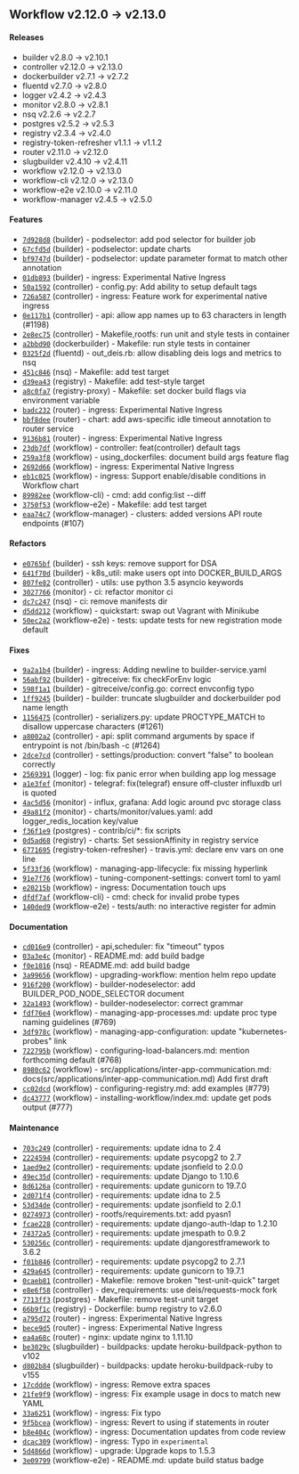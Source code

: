 ## Workflow v2.12.0 -> v2.13.0

#### Releases

- builder v2.8.0 -> v2.10.1
- controller v2.12.0 -> v2.13.0
- dockerbuilder v2.7.1 -> v2.7.2
- fluentd v2.7.0 -> v2.8.0
- logger v2.4.2 -> v2.4.3
- monitor v2.8.0 -> v2.8.1
- nsq v2.2.6 -> v2.2.7
- postgres v2.5.2 -> v2.5.3
- registry v2.3.4 -> v2.4.0
- registry-token-refresher v1.1.1 -> v1.1.2
- router v2.11.0 -> v2.12.0
- slugbuilder v2.4.10 -> v2.4.11
- workflow v2.12.0 -> v2.13.0
- workflow-cli v2.12.0 -> v2.13.0
- workflow-e2e v2.10.0 -> v2.11.0
- workflow-manager v2.4.5 -> v2.5.0

#### Features

- [`7d928d8`](https://github.com/deisthree/builder/commit/7d928d82cdaa7eda0a2a9a6ebf957d01aa2146b6) (builder) - podselector: add pod selector for builder job
- [`67cfd5d`](https://github.com/deisthree/builder/commit/67cfd5d844761dd887f537ef1fc64cd1860f067a) (builder) - podselector: update charts
- [`bf9747d`](https://github.com/deisthree/builder/commit/bf9747d14220d3366fe0c5a8748bbbae2e9e4c96) (builder) - podselector: update parameter format to match other annotation
- [`01db893`](https://github.com/deisthree/builder/commit/01db893cb5ff5ebf67999ebb179e3e6487641f56) (builder) - ingress: Experimental Native Ingress
- [`50a1592`](https://github.com/deisthree/controller/commit/50a1592706922e6bd88dce12709aa94bc66ae761) (controller) - config.py: Add ability to setup default tags
- [`726a587`](https://github.com/deisthree/controller/commit/726a5875eb0486a50f98971fa62789cff7b217b0) (controller) - ingress: Feature work for experimental native ingress
- [`0e117b1`](https://github.com/deisthree/controller/commit/0e117b1bd04dfd84a94d5e295c4d16328db7e66e) (controller) - api: allow app names up to 63 characters in length (#1198)
- [`2e8ec75`](https://github.com/deisthree/controller/commit/2e8ec75d16ef6d5a1c07d16726f09419a17208e6) (controller) - Makefile,rootfs: run unit and style tests in container
- [`a2bbd90`](https://github.com/deisthree/dockerbuilder/commit/a2bbd90dd17a23310c1f380a3f43e53c0eaa256f) (dockerbuilder) - Makefile: run style tests in container
- [`0325f2d`](https://github.com/deisthree/fluentd/commit/0325f2dec80322b0a390d5b71b3c23063eaa5a58) (fluentd) - out_deis.rb: allow disabling deis logs and metrics to nsq
- [`451c846`](https://github.com/deisthree/nsq/commit/451c846997dd010709be8c0e19e2ae334764fd6a) (nsq) - Makefile: add test target
- [`d39ea43`](https://github.com/deisthree/registry/commit/d39ea430d51635b2a3de5acc80b8fda7707cbe50) (registry) - Makefile: add test-style target
- [`a8c0fa7`](https://github.com/deisthree/registry-proxy/commit/a8c0fa7f5db60dffa4b2fb8aa826466d6d8a2ce5) (registry-proxy) - Makefile: set docker build flags via environment variable
- [`badc232`](https://github.com/deisthree/router/commit/badc23276a596c251e6e3164e3de26cad705757b) (router) - ingress: Experimental Native Ingress
- [`bbf8dee`](https://github.com/deisthree/router/commit/bbf8dee9a49ecb868d0d8d2b6a75b89d28685feb) (router) - chart: add aws-specific idle timeout annotation to router service
- [`9136b81`](https://github.com/deisthree/router/commit/9136b81bf4761718e9bf6b15c408e25d8b458111) (router) - ingress: Experimental Native Ingress
- [`23db7df`](https://github.com/deisthree/workflow/commit/23db7dfadacd1d7543258e20e3d7f7ef11c32015) (workflow) - controller: feat(controller) default tags
- [`259a3f8`](https://github.com/deisthree/workflow/commit/259a3f8192892dc6da5afaeaa1baa66492822c2c) (workflow) - using_dockerfiles: document build args feature flag
- [`2692d66`](https://github.com/deisthree/workflow/commit/2692d6691dade8d510b032dd68f093449d8d8efb) (workflow) - ingress: Experimental Native Ingress
- [`eb1c025`](https://github.com/deisthree/workflow/commit/eb1c025d78a3299a892f0b33d94118ace1fb1786) (workflow) - ingress: Support enable/disable conditions in Workflow chart
- [`89982ee`](https://github.com/deisthree/workflow-cli/commit/89982eef4cfbd41f3000303f6dfe5fe6064d98e3) (workflow-cli) - cmd: add config:list --diff
- [`3750f53`](https://github.com/deisthree/workflow-e2e/commit/3750f53aebc4a3eb6001dc967ece26cc7aa747ec) (workflow-e2e) - Makefile: add test target
- [`eaa74c7`](https://github.com/deisthree/workflow-manager/commit/eaa74c7ec6345302760b5aae8d7d55167ba9153b) (workflow-manager) - clusters: added versions API route endpoints (#107)

#### Refactors

- [`e0765bf`](https://github.com/deisthree/builder/commit/e0765bff10d5526ad13b6242ced11bc5f774bd0c) (builder) - ssh keys: remove support for DSA
- [`641f70d`](https://github.com/deisthree/builder/commit/641f70d16fc5b43f46791860cf61d68fb1d8d15e) (builder) - k8s_util: make users opt into DOCKER_BUILD_ARGS
- [`807fe82`](https://github.com/deisthree/controller/commit/807fe82df65004996b23bae1299811efc5ef3f96) (controller) - utils: use python 3.5 asyncio keywords
- [`3027766`](https://github.com/deisthree/monitor/commit/302776634c0b9fae3fe2b8852753e46f9cc80dfc) (monitor) - ci: refactor monitor ci
- [`dc7c247`](https://github.com/deisthree/nsq/commit/dc7c247f7d9c22b51a1b3368dc7ea973b3b2c33a) (nsq) - ci: remove manifests dir
- [`d5dd212`](https://github.com/deisthree/workflow/commit/d5dd212936b13720a3714373c616853710c933c2) (workflow) - quickstart: swap out Vagrant with Minikube
- [`50ec2a2`](https://github.com/deisthree/workflow-e2e/commit/50ec2a2e60ea457740b3aa9ce4b762b02a005ae8) (workflow-e2e) - tests: update tests for new registration mode default

#### Fixes

- [`9a2a1b4`](https://github.com/deisthree/builder/commit/9a2a1b4ae6cb0d64b7d2af5b27d430a388a17098) (builder) - ingress: Adding newline to builder-service.yaml
- [`56abf92`](https://github.com/deisthree/builder/commit/56abf9296d68615bb326b309b3c2de74a9b4b91d) (builder) - gitreceive: fix checkForEnv logic
- [`598f1a1`](https://github.com/deisthree/builder/commit/598f1a1421a56b47a58f30eaaa423d6859b30c00) (builder) - gitreceive/config.go: correct envconfig typo
- [`1ff9245`](https://github.com/deisthree/builder/commit/1ff92459a2ff325c412f2b92290781b1a4a8b74b) (builder) - builder: truncate slugbuilder and dockerbuilder pod name length
- [`1156475`](https://github.com/deisthree/controller/commit/115647522fbfbea709f3e3e260719818a4a2d0c1) (controller) - serializers.py: update PROCTYPE_MATCH to disallow uppercase characters (#1261)
- [`a8002a2`](https://github.com/deisthree/controller/commit/a8002a2172bc37801fc062f9a8a9fb65e50f4be3) (controller) - api: split command arguments by space if entrypoint is not /bin/bash -c (#1264)
- [`2dce7cd`](https://github.com/deisthree/controller/commit/2dce7cd60dc81938e14fe15560c0aa580b9cc286) (controller) - settings/production: convert "false" to boolean correctly
- [`2569391`](https://github.com/deisthree/logger/commit/25693914362643340ef35a6eb5eae57b50b6fb75) (logger) - log: fix panic error when building app log message
- [`a1e3fef`](https://github.com/deisthree/monitor/commit/a1e3fefd39721407d649eb3950bb888e20a10cdd) (monitor) - telegraf: fix(telegraf) ensure off-cluster influxdb url is quoted
- [`4ac5d56`](https://github.com/deisthree/monitor/commit/4ac5d5669ff120b6db1e7a43551dc50e33cce7cc) (monitor) - influx, grafana: Add logic around pvc storage class
- [`49a81f2`](https://github.com/deisthree/monitor/commit/49a81f2d7bb08a624501e4e769eb1290a41a3258) (monitor) - charts/monitor/values.yaml: add logger_redis_location key/value
- [`f36f1e9`](https://github.com/deisthree/postgres/commit/f36f1e9a4b59883a1ff074918dc2ceb02617753c) (postgres) - contrib/ci/*: fix scripts
- [`0d5ad68`](https://github.com/deisthree/registry/commit/0d5ad68581bdf0eea4600991ac19883b35a8a583) (registry) - charts: Set sessionAffinity in registry service
- [`6771695`](https://github.com/deisthree/registry-token-refresher/commit/6771695b3b1d6e201b9d40914f6c644e4809d457) (registry-token-refresher) - travis.yml: declare env vars on one line
- [`5f33f36`](https://github.com/deisthree/workflow/commit/5f33f3663f26ef60d609368036c7ed637d5c5d59) (workflow) - managing-app-lifecycle: fix missing hyperlink
- [`91e7f76`](https://github.com/deisthree/workflow/commit/91e7f761f8577c32cfbd237afff19d70f1268dcc) (workflow) - tuning-component-settings: convert toml to yaml
- [`e20215b`](https://github.com/deisthree/workflow/commit/e20215b67a4a009c06a1fb65d7fd720a3ca564ee) (workflow) - ingress: Documentation touch ups
- [`dfdf7af`](https://github.com/deisthree/workflow-cli/commit/dfdf7afd64faf5432307be22897265914548effb) (workflow-cli) - cmd: check for invalid probe types
- [`140ded9`](https://github.com/deisthree/workflow-e2e/commit/140ded9b62d926890892cac91c3518f790966f55) (workflow-e2e) - tests/auth: no interactive register for admin

#### Documentation

- [`cd016e9`](https://github.com/deisthree/controller/commit/cd016e99fed5d932995077f22dbd263088e98b64) (controller) - api,scheduler: fix "timeout" typos
- [`03a3e4c`](https://github.com/deisthree/monitor/commit/03a3e4c47d1a5f24c92b34dc77729cbb9edbb826) (monitor) - README.md: add build badge
- [`f0e1016`](https://github.com/deisthree/nsq/commit/f0e10166cd7d2862f44a528959189dd8b6c4a55f) (nsq) - README.md: add build badge
- [`3a99656`](https://github.com/deisthree/workflow/commit/3a99656b5adce13d7e88c56f37b947780d0f7bc2) (workflow) - upgrading-workflow: mention helm repo update
- [`916f200`](https://github.com/deisthree/workflow/commit/916f200b2390fdf9ee3809829253a84a2f1497ba) (workflow) - builder-nodeselector: add BUILDER_POD_NODE_SELECTOR document
- [`32a1493`](https://github.com/deisthree/workflow/commit/32a1493b31dc4ff516f47f9910e1a2c35f7ad3cd) (workflow) - builder-nodeselector: correct grammar
- [`fdf76e4`](https://github.com/deisthree/workflow/commit/fdf76e4f3c3d12a04f8be42f5031f0e624c77a60) (workflow) - managing-app-processes.md: update proc type naming guidelines (#769)
- [`3df978c`](https://github.com/deisthree/workflow/commit/3df978cb879dfd7ec3151a6809a091f6c6fb002f) (workflow) - managing-app-configuration: update "kubernetes-probes" link
- [`722795b`](https://github.com/deisthree/workflow/commit/722795b86cfceafc796a0fb2b9c6d3b6267f018c) (workflow) - configuring-load-balancers.md: mention forthcoming default (#768)
- [`8980c62`](https://github.com/deisthree/workflow/commit/8980c62ebb459d50cbab25879829049c2a8f7605) (workflow) - src/applications/inter-app-communication.md: docs(src/applications/inter-app-communication.md) Add first draft
- [`cc02dcd`](https://github.com/deisthree/workflow/commit/cc02dcd2e7c2be3791729dc13b9a11df0f2fd98a) (workflow) - configuring-registry.md: add examples (#779)
- [`dc43777`](https://github.com/deisthree/workflow/commit/dc43777d42c23837b88db83b16a01b79bf7f9661) (workflow) - installing-workflow/index.md: update get pods output (#777)

#### Maintenance

- [`703c249`](https://github.com/deisthree/controller/commit/703c249880d020ae85ace976cd7626bfa41e963c) (controller) - requirements: update idna to 2.4
- [`2224594`](https://github.com/deisthree/controller/commit/22245942633e23cd28157a71cf8f3ae6fff4eefe) (controller) - requirements: update psycopg2 to 2.7
- [`1aed9e2`](https://github.com/deisthree/controller/commit/1aed9e2c5be9495a88376cea12bed6c632e8dbf7) (controller) - requirements: update jsonfield to 2.0.0
- [`49ec35d`](https://github.com/deisthree/controller/commit/49ec35dce691e35bece374a5e26a8c5337f3c4c6) (controller) - requirements: update Django to 1.10.6
- [`8d6126a`](https://github.com/deisthree/controller/commit/8d6126a4677744d37a4d77554297590fb16db95a) (controller) - requirements: update gunicorn to 19.7.0
- [`2d071f4`](https://github.com/deisthree/controller/commit/2d071f4a8851c11b6bbbf81e80d4560a501056a9) (controller) - requirements: update idna to 2.5
- [`53d34de`](https://github.com/deisthree/controller/commit/53d34deff101212eba98f7ed16ba9a1695eea61e) (controller) - requirements: update jsonfield to 2.0.1
- [`0274973`](https://github.com/deisthree/controller/commit/027497363aea6e9114a237ca914054abb4a6368d) (controller) - rootfs/requirements.txt: add pyasn1
- [`fcae228`](https://github.com/deisthree/controller/commit/fcae2286c7a344c1d0391801bc9c5029d58b9004) (controller) - requirements: update django-auth-ldap to 1.2.10
- [`74372a5`](https://github.com/deisthree/controller/commit/74372a5dcdb53cedf111c483f6d3fc3b26c3c466) (controller) - requirements: update jmespath to 0.9.2
- [`530256c`](https://github.com/deisthree/controller/commit/530256cc1e7788599a989011dce319bc7a0302dc) (controller) - requirements: update djangorestframework to 3.6.2
- [`f01b846`](https://github.com/deisthree/controller/commit/f01b84665b39c9b32c5180f2fe884b8652eab3e6) (controller) - requirements: update psycopg2 to 2.7.1
- [`429a645`](https://github.com/deisthree/controller/commit/429a645073baa9c5ecea029c5479d8741655d918) (controller) - requirements: update gunicorn to 19.7.1
- [`0caeb81`](https://github.com/deisthree/controller/commit/0caeb817be2920770793c0ff011ceb33ea0c6999) (controller) - Makefile: remove broken "test-unit-quick" target
- [`e8e6f58`](https://github.com/deisthree/controller/commit/e8e6f5848008068325df2d80cf190f23a73a05d6) (controller) - dev_requirements: use deis/requests-mock fork
- [`7713ff3`](https://github.com/deisthree/postgres/commit/7713ff32d63c877f7fd166d44e6e986a079f2faf) (postgres) - Makefile: remove test-unit target
- [`66b9f1c`](https://github.com/deisthree/registry/commit/66b9f1cef0b3650c9c5ba38904a6e183098d9b8c) (registry) - Dockerfile: bump registry to v2.6.0
- [`a795d72`](https://github.com/deisthree/router/commit/a795d722362fc5b280942ca620d9695604488f09) (router) - ingress: Experimental Native Ingress
- [`bece9d5`](https://github.com/deisthree/router/commit/bece9d53ff91d844b8123b3b22e62c12d5137a05) (router) - ingress: Experimental Native Ingress
- [`ea4a68c`](https://github.com/deisthree/router/commit/ea4a68c0bf1b13a3618eeab7bcee4d7c75cb9687) (router) - nginx: update nginx to 1.11.10
- [`be3029c`](https://github.com/deisthree/slugbuilder/commit/be3029cfe36c944273685ac415479cb200a72f74) (slugbuilder) - buildpacks: update heroku-buildpack-python to v102
- [`d802b84`](https://github.com/deisthree/slugbuilder/commit/d802b84b32f57e933a6cf230ddf8b87a06418672) (slugbuilder) - buildpacks: update heroku-buildpack-ruby to v155
- [`17cddde`](https://github.com/deisthree/workflow/commit/17cddde9c0214d769daac300bd49d13023f5b95d) (workflow) - ingress: Remove extra spaces
- [`21fe9f9`](https://github.com/deisthree/workflow/commit/21fe9f9882758699368329d0c759d6d9566d47c6) (workflow) - ingress: Fix example usage in docs to match new YAML
- [`33a6251`](https://github.com/deisthree/workflow/commit/33a625157c3e4291673a3f1f4fa57845541f1baa) (workflow) - ingress: Fix typo
- [`9f5bcea`](https://github.com/deisthree/workflow/commit/9f5bcea949c5c3633463bd07c8a50276592530b8) (workflow) - ingress: Revert to using if statements in router
- [`b8e404c`](https://github.com/deisthree/workflow/commit/b8e404cdc4e67f59fe1b4aa9fe1fa67a78e169b8) (workflow) - ingress: Documentation updates from code review
- [`dcac309`](https://github.com/deisthree/workflow/commit/dcac30904d95f0e75d7d25e30b6c41f15da3b324) (workflow) - ingress: Typo in `experimental`
- [`5d4866d`](https://github.com/deisthree/workflow/commit/5d4866df7737366d80b1a0b994f71cfc5b451c5c) (workflow) - upgrade: Upgrade kops to 1.5.3
- [`3e09799`](https://github.com/deisthree/workflow-e2e/commit/3e097995a7b97e45d1d10e39926c01ce3cc43d69) (workflow-e2e) - README.md: update build status badge
